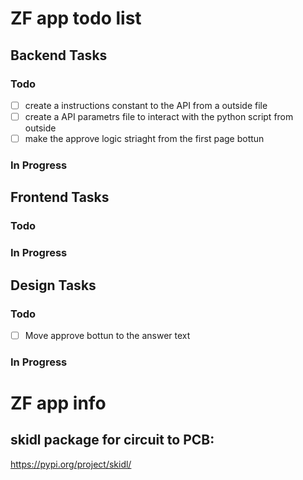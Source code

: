 # ZF app todo list

## Backend Tasks

### Todo

- [ ] create a instructions constant to the API from a outside file
- [ ] create a API parametrs file to interact with the python script from outside
- [ ] make the approve logic striaght from the first page bottun 
### In Progress

## Frontend Tasks

### Todo


### In Progress



## Design Tasks

### Todo

- [ ] Move approve bottun to the answer text

### In Progress


# ZF app info

## skidl package for circuit to PCB: 
https://pypi.org/project/skidl/
